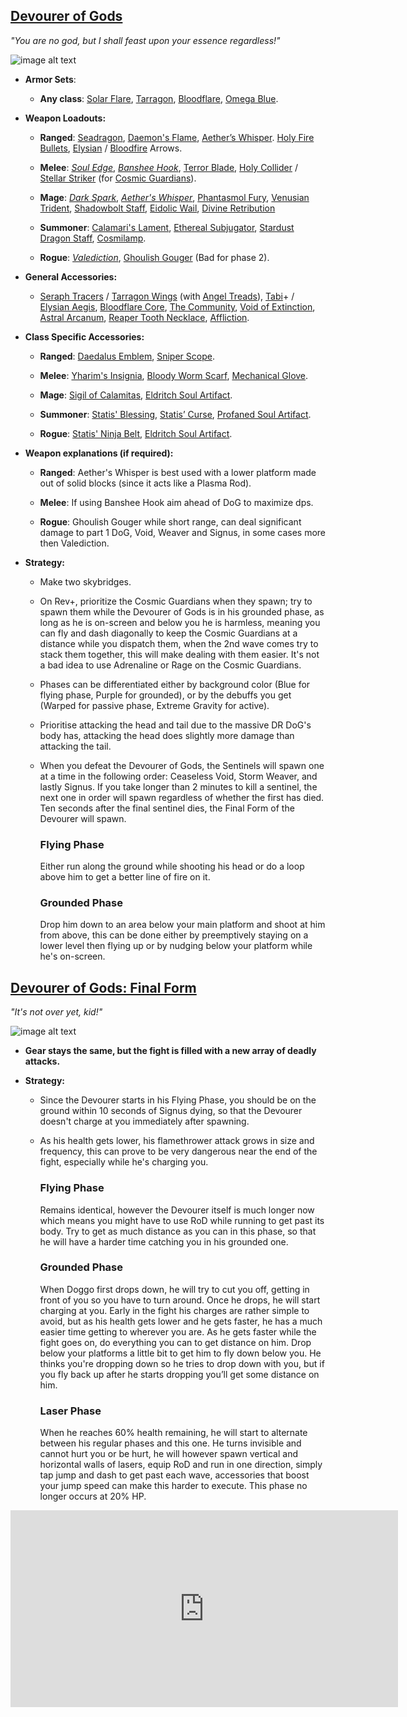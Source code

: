 ## [Devourer of Gods](https://calamitymod.gamepedia.com/The_Devourer_of_Gods)

*"You are no god, but I shall feast upon your essence regardless!"*

![image alt text](../public/BMbpD6rCZ1qoniF20u7H2A_img_75.png)

* **Armor Sets**:

    * **Any class**: [Solar Flare](https://terraria.gamepedia.com/Solar_Flare_armor), [Tarragon](https://calamitymod.gamepedia.com/Tarragon_armor), [Bloodflare](https://calamitymod.gamepedia.com/Bloodflare_armor), [Omega Blue](https://calamitymod.gamepedia.com/Omega_Blue_armor).

* **Weapon Loadouts:**

    * **Ranged**: [Seadragon](https://calamitymod.gamepedia.com/Seadragon), [Daemon's Flame](https://calamitymod.gamepedia.com/Daemon%27s_Flame), [Aether’s Whisper](https://calamitymod.gamepedia.com/Aether%27s_Whisper). [Holy Fire Bullets](https://calamitymod.gamepedia.com/Holy_Fire_Bullet), [Elysian](https://calamitymod.gamepedia.com/Elysian_Arrow) / [Bloodfire](https://calamitymod.gamepedia.com/Bloodfire_Arrow) Arrows.

    * **Melee**: [*Soul Edge*](https://calamitymod.gamepedia.com/Soul_Edge), [*Banshee Hook*](https://calamitymod.gamepedia.com/Banshee_Hook), [Terror Blade](https://calamitymod.gamepedia.com/Terror_Blade), [Holy Collider](https://calamitymod.gamepedia.com/Holy_Collider) / [Stellar Striker](https://calamitymod.gamepedia.com/Stellar_Striker) (for [Cosmic Guardians](https://calamitymod.gamepedia.com/Cosmic_Guardian)).

    * **Mage**: [*Dark Spark*](https://calamitymod.gamepedia.com/Dark_Spark), [*Aether's Whisper*](https://calamitymod.gamepedia.com/Aether%27s_Whisper), [Phantasmol Fury](https://calamitymod.gamepedia.com/Phantasmol_Fury), [Venusian Trident](https://calamitymod.gamepedia.com/Venusian_Trident), [Shadowbolt Staff](https://calamitymod.gamepedia.com/Shadowbolt_Staff), [Eidolic Wail](https://calamitymod.gamepedia.com/Eidolic_Wail), [Divine Retribution](https://calamitymod.gamepedia.com/Divine_Retribution)

    * **Summoner**: [Calamari's Lament](https://calamitymod.gamepedia.com/Calamari%27s_Lament), [Ethereal Subjugator](https://calamitymod.gamepedia.com/Ethereal_Subjugator), [Stardust Dragon Staff](https://terraria.gamepedia.com/Stardust_Dragon_Staff), [Cosmilamp](https://calamitymod.gamepedia.com/Cosmilamp).

    * **Rogue**: [*Valediction*](https://calamitymod.gamepedia.com/Valediction), [Ghoulish Gouger](https://calamitymod.gamepedia.com/Ghoulish_Gouger) (Bad for phase 2).

* **General Accessories:**

    * [Seraph Tracers](https://calamitymod.gamepedia.com/Seraph_Tracers) / [Tarragon Wings](https://calamitymod.gamepedia.com/Wings) (with [Angel Treads](https://calamitymod.gamepedia.com/Angel_Treads)), [Tabi](https://terraria.gamepedia.com/Tabi)+ / [Elysian Aegis](https://calamitymod.gamepedia.com/Elysian_Aegis), [Bloodflare Core](https://calamitymod.gamepedia.com/Bloodflare_Core), [The Community](https://calamitymod.gamepedia.com/The_Community), [Void of Extinction](https://calamitymod.gamepedia.com/Void_of_Extinction), [Astral Arcanum](https://calamitymod.gamepedia.com/Astral_Arcanum), [Reaper Tooth Necklace](https://calamitymod.gamepedia.com/Reaper_Tooth_Necklace), [Affliction](https://calamitymod.gamepedia.com/Affliction).

* **Class Specific Accessories:**

    * **Ranged**: [Daedalus Emblem](https://calamitymod.gamepedia.com/Daedalus_Emblem), [Sniper Scope](https://terraria.gamepedia.com/Sniper_Scope).

    * **Melee**: [Yharim's Insignia](https://calamitymod.gamepedia.com/Yharim%27s_Insignia), [Bloody Worm Scarf](https://calamitymod.gamepedia.com/Bloody_Worm_Scarf), [Mechanical Glove](https://terraria.gamepedia.com/Mechanical_Glove).

    * **Mage**: [Sigil of Calamitas](https://calamitymod.gamepedia.com/Sigil_of_Calamitas), [Eldritch Soul Artifact](https://calamitymod.gamepedia.com/Eldritch_Soul_Artifact).

    * **Summoner**: [Statis' Blessing](https://calamitymod.gamepedia.com/Statis%27_Blessing), [Statis’ Curse](https://calamitymod.gamepedia.com/Statis%27_Curse), [Profaned Soul Artifact](https://calamitymod.gamepedia.com/Profaned_Soul_Artifact).

    * **Rogue**: [Statis' Ninja Belt](https://calamitymod.gamepedia.com/Statis%27_Ninja_Belt), [Eldritch Soul Artifact](https://calamitymod.gamepedia.com/Eldritch_Soul_Artifact).

* **Weapon explanations (if required):**

    * **Ranged**: Aether's Whisper is best used with a lower platform made out of solid blocks (since it acts like a Plasma Rod).

    * **Melee**: If using Banshee Hook aim ahead of DoG to maximize dps.
    
    * **Rogue**: Ghoulish Gouger while short range, can deal significant damage to part 1 DoG, Void, Weaver and Signus, in some cases more then Valediction.

* **Strategy:**
   * Make two skybridges.  
   * On Rev+, prioritize the Cosmic Guardians when they spawn; try to spawn them while the Devourer of Gods is in his grounded phase, as long as he is on-screen and below you he is harmless, meaning you can fly and dash diagonally to keep the Cosmic Guardians at a distance while you dispatch them, when the 2nd wave comes try to stack them together, this will make dealing with them easier. It's not a bad idea to use Adrenaline or Rage on the Cosmic Guardians.  
   * Phases can be differentiated either by background color (Blue for flying phase, Purple for grounded), or by the debuffs you get (Warped for passive phase, Extreme Gravity for active).
   * Prioritise attacking the head and tail due to the massive DR DoG's body has, attacking the head does slightly more damage than attacking the tail.
   * When you defeat the Devourer of Gods, the Sentinels will spawn one at a time in the following order: Ceaseless Void, Storm Weaver, and lastly Signus. If you take longer than 2 minutes to kill a sentinel, the next one in order will spawn regardless of whether the first has died. Ten seconds after the final sentinel dies, the Final Form of the Devourer will spawn.

     ### Flying Phase
        Either run along the ground while shooting his head or do a loop above him to get a better line of fire on it. 
    
     ### Grounded Phase
        Drop him down to an area below your main platform and shoot at him from above, this can be done either by preemptively staying on a lower level then flying up or by nudging below your platform while he's on-screen.
    
## [Devourer of Gods: Final Form](https://calamitymod.gamepedia.com/The_Devourer_of_Gods)

*"It's not over yet, kid!"*

![image alt text](../public/BMbpD6rCZ1qoniF20u7H2A_img_76.png)

* **Gear stays the same, but the fight is filled with a new array of deadly attacks.**

* **Strategy:**
   * Since the Devourer starts in his Flying Phase, you should be on the ground within 10 seconds of Signus dying, so that the Devourer doesn't charge at you immediately after spawning.
   * As his health gets lower, his flamethrower attack grows in size and frequency, this can prove to be very dangerous near the end of the fight, especially while he's charging you. 

     ### Flying Phase
     Remains identical, however the Devourer itself is much longer now which means you might have to use RoD while running to get past its body. Try to get as much distance as you can in this phase, so that he will have a harder time catching you in his grounded one.

     ### Grounded Phase
     When Doggo first drops down, he will try to cut you off, getting in front of you so you have to turn around. Once he drops, he will start charging at you. Early in the fight his charges are rather simple to avoid, but as his health gets lower and he gets faster, he has a much easier time getting to wherever you are. As he gets faster while the fight goes on, do everything you can to get distance on him. Drop below your platforms a little bit to get him to fly down below you. He thinks you're dropping down so he tries to drop down with you, but if you fly back up after he starts dropping you’ll get some distance on him.
     
     ### Laser Phase
     When he reaches 60% health remaining, he will start to alternate between his regular phases and this one. He turns invisible and cannot hurt you or be hurt, he will however spawn vertical and horizontal walls of lasers, equip RoD and run in one direction, simply tap jump and dash to get past each wave, accessories that boost your jump speed can make this harder to execute. This phase no longer occurs at 20% HP.


<div align="center"><iframe width="620" height="315" src="https://www.youtube.com/embed/HOtgQ0i19Rw" frameborder="0" allowfullscreen></iframe></div>
